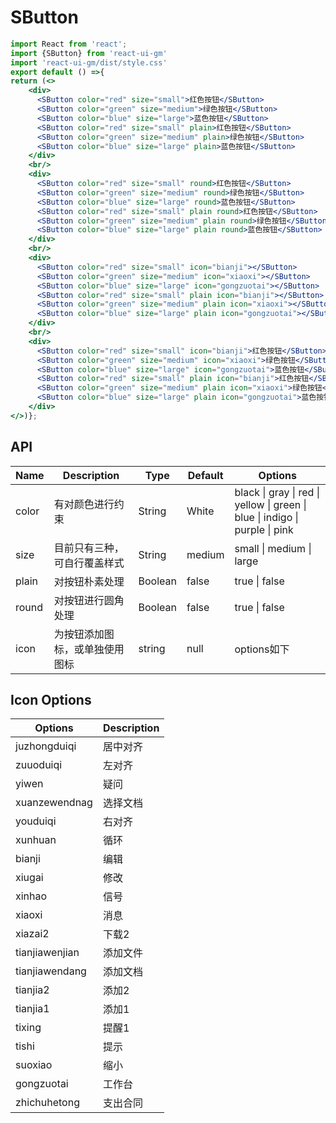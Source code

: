 # SButton

```jsx
import React from 'react';
import {SButton} from 'react-ui-gm'
import 'react-ui-gm/dist/style.css'
export default () =>{
return (<>
    <div>
      <SButton color="red" size="small">红色按钮</SButton>
      <SButton color="green" size="medium">绿色按钮</SButton>
      <SButton color="blue" size="large">蓝色按钮</SButton>
      <SButton color="red" size="small" plain>红色按钮</SButton>
      <SButton color="green" size="medium" plain>绿色按钮</SButton>
      <SButton color="blue" size="large" plain>蓝色按钮</SButton>
    </div>
    <br/>
    <div>
      <SButton color="red" size="small" round>红色按钮</SButton>
      <SButton color="green" size="medium" round>绿色按钮</SButton>
      <SButton color="blue" size="large" round>蓝色按钮</SButton>
      <SButton color="red" size="small" plain round>红色按钮</SButton>
      <SButton color="green" size="medium" plain round>绿色按钮</SButton>
      <SButton color="blue" size="large" plain round>蓝色按钮</SButton>
    </div>
    <br/>
    <div>
      <SButton color="red" size="small" icon="bianji"></SButton>
      <SButton color="green" size="medium" icon="xiaoxi"></SButton>
      <SButton color="blue" size="large" icon="gongzuotai"></SButton>
      <SButton color="red" size="small" plain icon="bianji"></SButton>
      <SButton color="green" size="medium" plain icon="xiaoxi"></SButton>
      <SButton color="blue" size="large" plain icon="gongzuotai"></SButton>
    </div>
    <br/>
    <div>
      <SButton color="red" size="small" icon="bianji">红色按钮</SButton>
      <SButton color="green" size="medium" icon="xiaoxi">绿色按钮</SButton>
      <SButton color="blue" size="large" icon="gongzuotai">蓝色按钮</SButton>
      <SButton color="red" size="small" plain icon="bianji">红色按钮</SButton>
      <SButton color="green" size="medium" plain icon="xiaoxi">绿色按钮</SButton>
      <SButton color="blue" size="large" plain icon="gongzuotai">蓝色按钮</SButton>
    </div>
</>)};
```
## API
Name | Description | Type | Default | Options
-----|-------|------|--------|------|
color | 有对颜色进行约束 | String | White| black \| gray \| red \| yellow \| green \| blue \| indigo \| purple \| pink
size | 目前只有三种，可自行覆盖样式 | String | medium | small \| medium \| large
plain | 对按钮朴素处理 | Boolean | false | true \| false
round | 对按钮进行圆角处理 | Boolean | false | true \| false
icon | 为按钮添加图标，或单独使用图标 | string | null | options如下

## Icon Options
Options | Description
--------|------------
juzhongduiqi|居中对齐
zuuoduiqi|左对齐
yiwen|疑问
xuanzewendnag|选择文档
youduiqi|右对齐
xunhuan|循环
bianji|编辑
xiugai|修改
xinhao|信号
xiaoxi|消息
xiazai2|下载2
tianjiawenjian|添加文件
tianjiawendang|添加文档
tianjia2|添加2
tianjia1|添加1
tixing|提醒1
tishi|提示
suoxiao|缩小
gongzuotai|工作台
zhichuhetong|支出合同